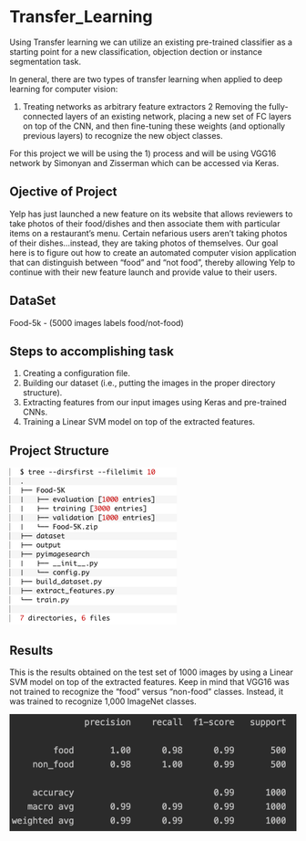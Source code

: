 # Transfer_Learning

Using Transfer learning we can utilize an existing pre-trained classifier as a starting point for a new classification, objection dection or instance segmentation task.

In general, there are two types of transfer learning when applied to deep learning for computer vision:

1) Treating networks as arbitrary feature extractors
2  Removing the fully-connected layers of an existing network, placing a new set of FC layers on top of the CNN, and then fine-tuning these weights (and optionally previous layers) to recognize the new object classes.

For this project we will be using the 1) process and will be using VGG16 network by Simonyan and Zisserman which can be accessed via Keras.

## Ojective of Project
Yelp has just launched a new feature on its website that allows reviewers to take photos of their food/dishes and then associate them with particular items on a restaurant’s menu. Certain nefarious users aren’t taking photos of their dishes…instead, they are taking photos of themselves.
Our goal here is to figure out how to create an automated computer vision application that can distinguish between “food” and “not food”, thereby allowing Yelp to continue with their new feature launch and provide value to their users.

## DataSet
Food-5k - (5000 images labels food/not-food)

## Steps to accomplishing task
1) Creating a configuration file.
2) Building our dataset (i.e., putting the images in the proper directory structure).
3) Extracting features from our input images using Keras and pre-trained CNNs.
4) Training a Linear SVM model on top of the extracted features.

## Project Structure
![](images/project_structure.png)

## Results
This is the results obtained on the test set of 1000 images by using a Linear SVM model on top of the extracted features. Keep in mind that VGG16 was not trained to recognize the “food” versus “non-food” classes. Instead, it was trained to recognize 1,000 ImageNet classes.

![](images/linear_svc_results.png)



